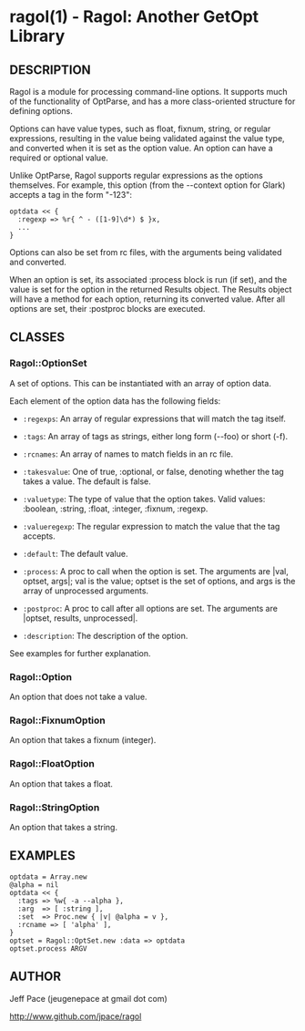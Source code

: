ragol(1) - Ragol: Another GetOpt Library
========================================

## DESCRIPTION

Ragol is a module for processing command-line options. It supports much of the
functionality of OptParse, and has a more class-oriented structure for defining
options.

Options can have value types, such as float, fixnum, string, or regular
expressions, resulting in the value being validated against the value type, and
converted when it is set as the option value. An option can have a required or
optional value.

Unlike OptParse, Ragol supports regular expressions as the options themselves.
For example, this option (from the --context option for Glark) accepts a tag in
the form "-123":

```
optdata << {
  :regexp => %r{ ^ - ([1-9]\d*) $ }x,
  ...
}
```

Options can also be set from rc files, with the arguments being validated and
converted.

When an option is set, its associated :process block is run (if set), and the
value is set for the option in the returned Results object. The Results object
will have a method for each option, returning its converted value. After all
options are set, their :postproc blocks are executed.

## CLASSES

### Ragol::OptionSet

A set of options. This can be instantiated with an array of option data.

Each element of the option data has the following fields:

  * `:regexps`:
    An array of regular expressions that will match the tag itself.

  * `:tags`:
    An array of tags as strings, either long form (--foo) or short (-f).

  * `:rcnames`:
    An array of names to match fields in an rc file.

  * `:takesvalue`:
    One of true, :optional, or false, denoting whether the tag takes a value.
    The default is false.

  * `:valuetype`:
    The type of value that the option takes. Valid values: :boolean, :string,
    :float, :integer, :fixnum, :regexp.

  * `:valueregexp`:
    The regular expression to match the value that the tag accepts.

  * `:default`:
    The default value.

  * `:process`:
    A proc to call when the option is set. The arguments are |val, optset,
    args|; val is the value; optset is the set of options, and args is the array
    of unprocessed arguments.

  * `:postproc`:
    A proc to call after all options are set. The arguments are |optset,
    results, unprocessed|.

  * `:description`:
    The description of the option.

See examples for further explanation.

### Ragol::Option

An option that does not take a value.

### Ragol::FixnumOption

An option that takes a fixnum (integer).

### Ragol::FloatOption

An option that takes a float.

### Ragol::StringOption

An option that takes a string.

## EXAMPLES

    optdata = Array.new
    @alpha = nil
    optdata << {
      :tags => %w{ -a --alpha },
      :arg  => [ :string ],
      :set  => Proc.new { |v| @alpha = v },
      :rcname => [ 'alpha' ],
    }
    optset = Ragol::OptSet.new :data => optdata
    optset.process ARGV

## AUTHOR

Jeff Pace (jeugenepace at gmail dot com)

http://www.github.com/jpace/ragol

